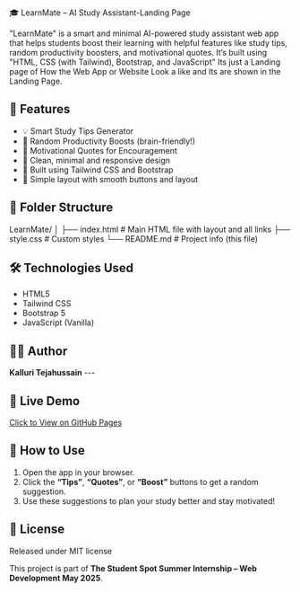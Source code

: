  🎓 LearnMate – AI Study Assistant-Landing Page 

"LearnMate" is a smart and minimal AI-powered study assistant web app that helps students boost their learning with helpful features like study tips, random productivity boosters, and motivational quotes. It’s built using "HTML, CSS (with Tailwind), Bootstrap, and JavaScript"
Its just a Landing page of How the Web App or Website Look a like and Its are shown in the Landing Page.



## 🚀 Features

- 💡 Smart Study Tips Generator
- 🧠 Random Productivity Boosts (brain-friendly!)
- 💬 Motivational Quotes for Encouragement
- 📱 Clean, minimal and responsive design
- 🎨 Built using Tailwind CSS and Bootstrap
- 📂 Simple layout with smooth buttons and layout



## 📂 Folder Structure

LearnMate/
│
├── index.html # Main HTML file with layout and all links
├── style.css # Custom styles
└── README.md # Project info (this file)



## 🛠️ Technologies Used

- HTML5
- Tailwind CSS
- Bootstrap 5
- JavaScript (Vanilla)


## 🙋‍♂️ Author

**Kalluri Tejahussain**  ---

## 🔗 Live Demo

[Click to View on GitHub Pages](https://<your-github-username>.github.io/<your-repo-folder>/)


## 🏁 How to Use

1. Open the app in your browser.
2. Click the **“Tips”**, **“Quotes”**, or **“Boost”** buttons to get a random suggestion.
3. Use these suggestions to plan your study better and stay motivated!


## 📃 License

Released under MIT license

This project is part of **The Student Spot Summer Internship – Web Development May 2025**.

